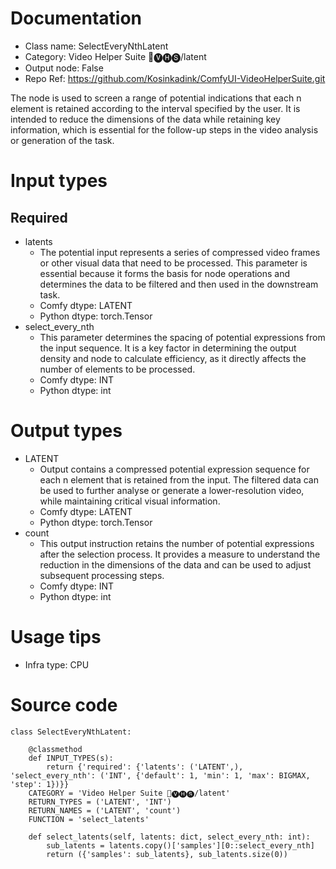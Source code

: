 # Documentation
- Class name: SelectEveryNthLatent
- Category: Video Helper Suite 🎥🅥🅗🅢/latent
- Output node: False
- Repo Ref: https://github.com/Kosinkadink/ComfyUI-VideoHelperSuite.git

The node is used to screen a range of potential indications that each n element is retained according to the interval specified by the user. It is intended to reduce the dimensions of the data while retaining key information, which is essential for the follow-up steps in the video analysis or generation of the task.

# Input types
## Required
- latents
    - The potential input represents a series of compressed video frames or other visual data that need to be processed. This parameter is essential because it forms the basis for node operations and determines the data to be filtered and then used in the downstream task.
    - Comfy dtype: LATENT
    - Python dtype: torch.Tensor
- select_every_nth
    - This parameter determines the spacing of potential expressions from the input sequence. It is a key factor in determining the output density and node to calculate efficiency, as it directly affects the number of elements to be processed.
    - Comfy dtype: INT
    - Python dtype: int

# Output types
- LATENT
    - Output contains a compressed potential expression sequence for each n element that is retained from the input. The filtered data can be used to further analyse or generate a lower-resolution video, while maintaining critical visual information.
    - Comfy dtype: LATENT
    - Python dtype: torch.Tensor
- count
    - This output instruction retains the number of potential expressions after the selection process. It provides a measure to understand the reduction in the dimensions of the data and can be used to adjust subsequent processing steps.
    - Comfy dtype: INT
    - Python dtype: int

# Usage tips
- Infra type: CPU

# Source code
```
class SelectEveryNthLatent:

    @classmethod
    def INPUT_TYPES(s):
        return {'required': {'latents': ('LATENT',), 'select_every_nth': ('INT', {'default': 1, 'min': 1, 'max': BIGMAX, 'step': 1})}}
    CATEGORY = 'Video Helper Suite 🎥🅥🅗🅢/latent'
    RETURN_TYPES = ('LATENT', 'INT')
    RETURN_NAMES = ('LATENT', 'count')
    FUNCTION = 'select_latents'

    def select_latents(self, latents: dict, select_every_nth: int):
        sub_latents = latents.copy()['samples'][0::select_every_nth]
        return ({'samples': sub_latents}, sub_latents.size(0))
```